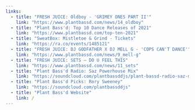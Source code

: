 ```yaml
---
links:
  - title: "FRESH JUICE: Oldboy - 'GRIMEY ONES PART II'"
    link: "https://www.plantbassd.com/news/14_oldboy"
  - title: "Plant Bass'd: Top 10 Dance Releases of 2021"
    link: "https://www.plantbassd.com/top-ten-2021"
  - title: "SweatBox: Mistletoe & Grind - Tickets"
    link: "https://ra.co/events/1485121"
  - title: "FRESH JUICE: DJ GODFATHER X DJ MELL G - 'COPS CAN'T DANCE'"
    link: "https://www.plantbassd.com/news/9_mell-g"
  - title: "FRESH JUICE: SETS – DO U FEEL THIS"
    link: "https://www.plantbassd.com/news/11_sets"
  - title: "Plant Bass'd Radio: Saz Powerhouse Mix"
    link: "https://soundcloud.com/plantbassddjs/plant-bassd-radio-saz-mix"
  - title: "Plant Bass'd Picks: Rory Sweeney"
    link: "https://soundcloud.com/plantbassddjs"
  - title: "Plant Bass'd Website"
    link: /
---
```

